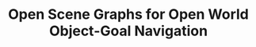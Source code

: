 ---
sequence_id: 4
speaker: David Hsu
webpage: https://www.comp.nus.edu.sg/~dyhsu/
affil: NUS
affil_link: https://www.comp.nus.edu.sg/~dyhsu/
img: david.png
title: Open Scene Graphs for Open World Object-Goal Navigation
time: 1430 - 1450
---